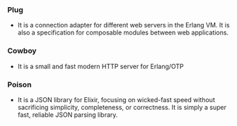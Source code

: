 ### Plug

- It is a connection adapter for different web servers in the Erlang VM. It is also a specification for composable modules between web applications.

### Cowboy

- It is a small and fast modern HTTP server for Erlang/OTP

### Poison

- It is a JSON library for Elixir, focusing on wicked-fast speed without sacrificing simplicity, completeness, or correctness. It is simply a super fast, reliable JSON parsing library.
